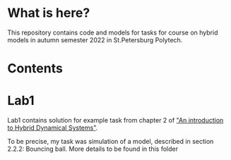 # What is here?
This repository contains code and models for tasks for course on hybrid models
in autumn semester 2022 in St.Petersburg Polytech.

# Contents
# Lab1
Lab1 contains solution for example task from chapter 2 of
["An introduction to Hybrid Dynamical Systems"](https://sites.ecse.rpi.edu/~agung/course/vanderschaft.pdf).

To be precise, my task was simulation of a model, described in section 2.2.2:
Bouncing ball. More details to be found in this folder
